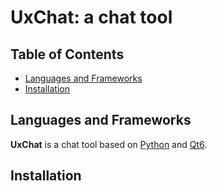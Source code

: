 # UxChat: a chat tool
## Table of Contents
- [Languages and Frameworks](#Languages-and-Frameworks)
- [Installation](#Installation)
## Languages and Frameworks
**UxChat** is a chat tool based on [Python](#https://docs.python.org/3/tutorial/index.html) and [Qt6](#https://doc.qt.io/qtforpython-6/quickstart.html#quick-start).
## Installation
